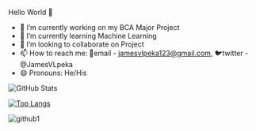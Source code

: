 Hello World 👋


- 🔭 I’m currently working on my BCA Major Project
- 🌱 I’m currently learning Machine Learning
- 👯 I’m looking to collaborate on Project
- 📫 How to reach me: 📧email - jamesvlpeka123@gmail.com, 🐦twitter - @JamesVLpeka
- 😄 Pronouns: He/His


![GitHub Stats](https://github-readme-stats.vercel.app/api?username=JamesVanlalpeka&&show_icons=true&title_color=ffffff&icon_color=bb2acf&text_color=daf7dc&theme=radical)

[![Top Langs](https://github-readme-stats.vercel.app/api/top-langs/?username=JamesVanlalpeka&layout=compact)](https://github.com/anuraghazra/github-readme-stats)



![github1](https://user-images.githubusercontent.com/66527505/158826289-057a4570-865a-4b9c-801e-a127efff8638.gif)






